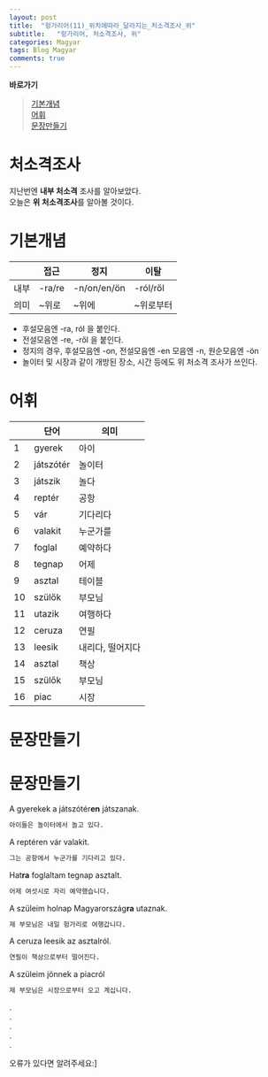 ```yaml
---
layout: post
title:  "헝가리어(11)_위치에따라_달라지는_처소격조사_위"
subtitle:   "헝가리어, 처소격조사, 위"
categories: Magyar
tags: Blog Magyar   
comments: true
---
```


**바로가기**                     
>[기본개념](#기본개념)         
>[어휘](#어휘)     
>[문장만들기](#문장만들기)      


# 처소격조사

지난번엔 **내부 처소격** 조사를 알아보았다.       
오늘은 **위 처소격조사**를 알아볼 것이다.         


# 기본개념

||**접근**|**정지**|**이탈**|              
| ------ | ------ | ------ | ------ |          
|내부|-ra/re|-n/on/en/ön|-ról/ről|      
|의미|~위로|~위에|~위로부터|     
      
        
         
- 후설모음엔 -ra, ról 을 붙인다.         
- 전설모음엔 -re, -ről 을 붙인다.       
- 정지의 경우, 후설모음엔 -on, 전설모음엔 -en 모음엔 -n, 원순모음엔 -ön            
- 놀이터 및 시장과 같이 개방된 장소, 시간 등에도 위 처소격 조사가 쓰인다.                

# 어휘


|  | **단어** | **의미** |         
| ------ | ------ | ------ |     
|1|gyerek|아이|       
|2|játszótér|놀이터|          
|3|játszik|놀다|          
|4|reptér|공항|        
|5|vár|기다리다|        
|6|valakit|누군가를|        
|7|foglal|예약하다|          
|8|tegnap |어제|        
|9|asztal|테이블|        
|10|szülők|부모님|        
|11|utazik|여행하다|        
|12|ceruza|연필|         
|13|leesik|내리다, 떨어지다|    
|14|asztal|책상|       
|15|szülők|부모님|       
|16|piac|시장|     


# 문장만들기


# 문장만들기


A gyerekek a játszótér**en** játszanak.     
~~~sh
아이들은 놀이터에서 놀고 있다.     
~~~


A reptéren vár valakit.     
~~~sh
그는 공항에서 누군가를 기다리고 있다.     
~~~


Hat**ra** foglaltam tegnap asztalt.     
~~~sh
어제 여섯시로 자리 예약했습니다.     
~~~


A szüleim holnap Magyarország**ra** utaznak.     
~~~sh
제 부모님은 내일 헝가리로 여행갑니다.     
~~~

A ceruza leesik az asztalról.     
~~~sh
연필이 책상으로부터 떨어진다.     
~~~

A szüleim jönnek a piacról     
~~~sh
제 부모님은 시장으로부터 오고 계십니다.     
~~~      
         
         
.         
.         
.         
.         
.         

오류가 있다면 알려주세요:]
